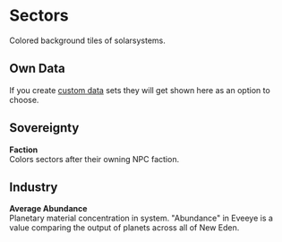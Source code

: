 # Sectors
Colored background tiles of solarsystems.

## Own Data
If you create [custom data](https://eveeyeechoes.readthedocs.io/en/latest/data/database/) sets they will get shown here as an option to choose.

## Sovereignty
**Faction**<br>
Colors sectors after their owning NPC faction.

## Industry
**Average Abundance**<br>
Planetary material concentration in system. "Abundance" in Eveeye is a value comparing the output of planets across all of New Eden.
<!--stackedit_data:
eyJoaXN0b3J5IjpbMjExMTMzNzMxLDMxODYwMzc2NywxODY1Nj
Y3ODQwLC02MzExODQ2NjcsLTE4MDk3OTcyOTAsMTkyNTgzNDA1
NiwtODQ5MzYxMzI3LC0xMDk0MjI2NTI4LC0xMjk4NjY0MDU5LC
01Njg1MzgxMjksNzE0MTU4NzQxLC02ODc5Mzc1MDIsMTMwNzE3
MTUzNl19
-->